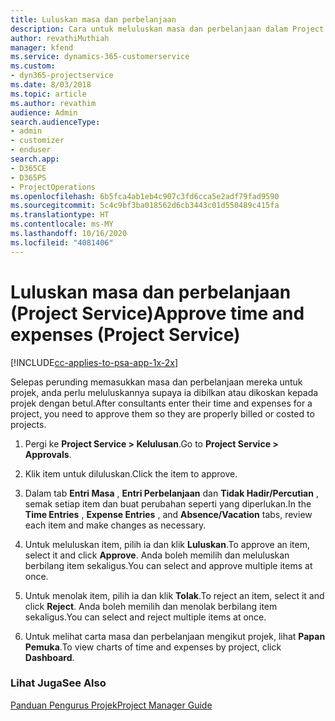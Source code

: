 ```yaml
---
title: Luluskan masa dan perbelanjaan
description: Cara untuk meluluskan masa dan perbelanjaan dalam Project Service
author: revathiMuthiah
manager: kfend
ms.service: dynamics-365-customerservice
ms.custom:
- dyn365-projectservice
ms.date: 8/03/2018
ms.topic: article
ms.author: revathim
audience: Admin
search.audienceType:
- admin
- customizer
- enduser
search.app:
- D365CE
- D365PS
- ProjectOperations
ms.openlocfilehash: 6b5fca4ab1eb4c907c3fd6cca5e2adf79fad9590
ms.sourcegitcommit: 5c4c9bf3ba018562d6cb3443c01d550489c415fa
ms.translationtype: HT
ms.contentlocale: ms-MY
ms.lasthandoff: 10/16/2020
ms.locfileid: "4081406"
---
```

# <a name="approve-time-and-expenses-project-service"></a><span data-ttu-id="1e1ea-103">Luluskan masa dan perbelanjaan (Project Service)</span><span class="sxs-lookup"><span data-stu-id="1e1ea-103">Approve time and expenses (Project Service)</span></span>

[!INCLUDE[cc-applies-to-psa-app-1x-2x](../includes/cc-applies-to-psa-app-1x-2x.md)]

<span data-ttu-id="1e1ea-104">Selepas perunding memasukkan masa dan perbelanjaan mereka untuk projek, anda perlu meluluskannya supaya ia dibilkan atau dikoskan kepada projek dengan betul.</span><span class="sxs-lookup"><span data-stu-id="1e1ea-104">After consultants enter their time and expenses for a project, you need to approve them so they are properly billed or costed to projects.</span></span>  
  
1.  <span data-ttu-id="1e1ea-105">Pergi ke **Project Service > Kelulusan**.</span><span class="sxs-lookup"><span data-stu-id="1e1ea-105">Go to **Project Service > Approvals**.</span></span>  
  
2.  <span data-ttu-id="1e1ea-106">Klik item untuk diluluskan.</span><span class="sxs-lookup"><span data-stu-id="1e1ea-106">Click the item to approve.</span></span>  
  
3.  <span data-ttu-id="1e1ea-107">Dalam tab **Entri Masa** , **Entri Perbelanjaan** dan **Tidak Hadir/Percutian** , semak setiap item dan buat perubahan seperti yang diperlukan.</span><span class="sxs-lookup"><span data-stu-id="1e1ea-107">In the **Time Entries** , **Expense Entries** , and **Absence/Vacation** tabs, review each item and make changes as necessary.</span></span>  
  
4.  <span data-ttu-id="1e1ea-108">Untuk meluluskan item, pilih ia dan klik **Luluskan**.</span><span class="sxs-lookup"><span data-stu-id="1e1ea-108">To approve an item, select it and click **Approve**.</span></span> <span data-ttu-id="1e1ea-109">Anda boleh memilih dan meluluskan berbilang item sekaligus.</span><span class="sxs-lookup"><span data-stu-id="1e1ea-109">You can select and approve multiple items at once.</span></span>  
  
5.  <span data-ttu-id="1e1ea-110">Untuk menolak item, pilih ia dan klik **Tolak**.</span><span class="sxs-lookup"><span data-stu-id="1e1ea-110">To reject an item, select it and click **Reject**.</span></span> <span data-ttu-id="1e1ea-111">Anda boleh memilih dan menolak berbilang item sekaligus.</span><span class="sxs-lookup"><span data-stu-id="1e1ea-111">You can select and reject multiple items at once.</span></span>  
  
6.  <span data-ttu-id="1e1ea-112">Untuk melihat carta masa dan perbelanjaan mengikut projek, lihat **Papan Pemuka**.</span><span class="sxs-lookup"><span data-stu-id="1e1ea-112">To view charts of time and expenses by project, click **Dashboard**.</span></span>  
  
### <a name="see-also"></a><span data-ttu-id="1e1ea-113">Lihat Juga</span><span class="sxs-lookup"><span data-stu-id="1e1ea-113">See Also</span></span>  
 [<span data-ttu-id="1e1ea-114">Panduan Pengurus Projek</span><span class="sxs-lookup"><span data-stu-id="1e1ea-114">Project Manager Guide</span></span>](../psa/project-manager-guide.md)
